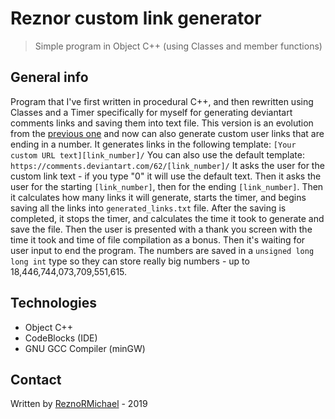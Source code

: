 # Reznor custom link generator
> Simple program in Object C++ (using Classes and member functions)

## General info
Program that I've first written in procedural C++, and then rewritten using Classes and a Timer specifically for myself for generating deviantart comments links and saving them into text file. This version is an evolution from the [previous one](https://github.com/ReznoRMichael/reznor-deviantart-comments-link-generator-object) and now can also generate custom user links that are ending in a number.
It generates links in the following template:
`[Your custom URL text][link_number]/`
You can also use the default template:
`https://comments.deviantart.com/62/[link_number]/`
It asks the user for the custom link text - if you type "0" it will use the default text. Then it asks the user for the starting `[link_number]`, then for the ending `[link_number]`. Then it calculates how many links it will generate, starts the timer, and begins saving all the links into `generated_links.txt` file. After the saving is completed, it stops the timer, and calculates the time it took to generate and save the file. Then the user is presented with a thank you screen with the time it took and time of file compilation as a bonus. Then it's waiting for user input to end the program.
The numbers are saved in a `unsigned long long int` type so they can store really big numbers - up to 18,446,744,073,709,551,615.

## Technologies
* Object C++
* CodeBlocks (IDE)
* GNU GCC Compiler (minGW)

## Contact
Written by [ReznoRMichael](https://github.com/ReznoRMichael) - 2019